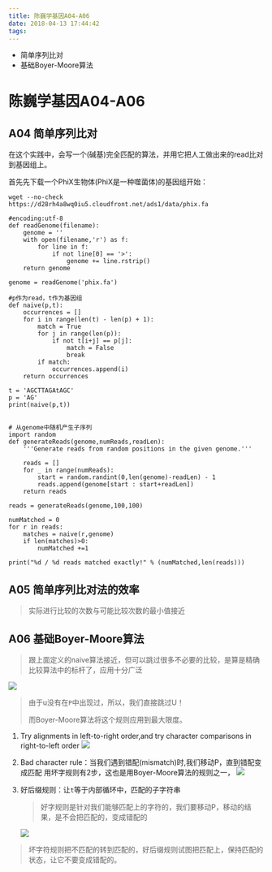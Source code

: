 ```yaml
---
title: 陈巍学基因A04-A06
date: 2018-04-13 17:44:42
tags:
---
```



+ 简单序列比对
+ 基础Boyer-Moore算法

<!-- more -->


# 陈巍学基因A04-A06

## A04 简单序列比对


在这个实践中，会写一个(碱基)完全匹配的算法，并用它把人工做出来的read比对到基因组上。

首先先下载一个PhiX生物体(PhiX是一种噬菌体)的基因组开始：

```
wget --no-check https://d28rh4a8wq0iu5.cloudfront.net/ads1/data/phix.fa
```



```
#encoding:utf-8
def readGenome(filename):
    genome = ''
    with open(filename,'r') as f:
        for line in f:
            if not line[0] == '>':
                genome += line.rstrip()
    return genome

genome = readGenome('phix.fa')

#p作为read，t作为基因组
def naive(p,t):
    occurrences = []
    for i in range(len(t) - len(p) + 1):
        match = True
        for j in range(len(p)):
            if not t[i+j] == p[j]:
                match = False
                break
        if match:
            occurrences.append(i)
    return occurrences
 
t = 'AGCTTAGAtAGC'
p = 'AG'
print(naive(p,t))
 
 
# 从genome中随机产生子序列
import random
def generateReads(genome,numReads,readLen):
    '''Generate reads from random positions in the given genome.'''

    reads = []
    for _ in range(numReads):
        start = random.randint(0,len(genome)-readLen) - 1
        reads.append(genome[start : start+readLen])
    return reads

reads = generateReads(genome,100,100)

numMatched = 0
for r in reads:
    matches = naive(r,genome)
    if len(matches)>0:
        numMatched +=1

print("%d / %d reads matched exactly!" % (numMatched,len(reads)))
```

## A05 简单序列比对法的效率

> 实际进行比较的次数与可能比较次数的最小值接近

## A06 基础Boyer-Moore算法

> 跟上面定义的naive算法接近，但可以跳过很多不必要的比较，是算是精确比较算法中的标杆了，应用十分广泛

![](/pic/2017-03/2017-03-11-11.png)

> 由于u没有在`P`中出现过，所以，我们直接跳过U！
>
> 而Boyer-Moore算法将这个规则应用到最大限度。


1. Try alignments in left-to-right order,and try character comparisons in right-to-left order
   ![](/pic/2017-03/2017-03-11-12.png)

2. Bad character rule：当我们遇到错配(mismatch)时,我们移动P，直到错配变成匹配
   用坏字规则有2步，这也是用Boyer-Moore算法的规则之一，
   ![](/pic/2017-03/2017-03-11-13.png)

3. 好后缀规则：让`t`等于内部循环中，匹配的子字符串
   > 好字规则是针对我们能够匹配上的字符的，我们要移动P，移动的结果，是不会把匹配的，变成错配的

   ![](/pic/2017-03/2017-03-11-14.png)

> 坏字符规则把不匹配的转到匹配的，好后缀规则试图把匹配上，保持匹配的状态，让它不要变成错配的。


